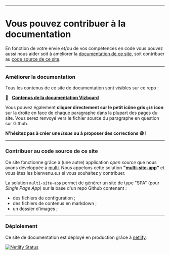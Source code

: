 
---

# Vous pouvez contribuer à la documentation

En fonction de votre envie et/ou de vos compétences en code vous pouvez aussi nous aider soit à améliorer la [documentation de ce site][site_content], soit contribuer au [code source de ce site][repo_app].

---

### Améliorer la documentation

Tous les contenus de ce site de documentation sont visibles sur ce repo :

📁 &nbsp; [**Contenus de la documentation Vizboard**][site_content]

<p>
  Vous pouvez également
  <b>cliquer directement sur le petit icône gris <code>git</code> icon</b>
  <span
    class="icon">
    <i class="mdi mdi-git"></i>
  </span>
  sur la droite en face de chaque paragraphe dans la plupart des pages du site. Vous serez renvoyé vers le fichier source du paragraphe en question sur Github.
</p>

**N'hésitez pas à créer une _issue_ ou à proposer des corrections 😃 !**

---

### Contribuer au code source de ce site

Ce site fonctionne grâce à (une autre) application _open source_ que nous avons développée à [multi](https://multi.coop). Nous appelons cette solution **"[multi-site-app][repo_app]"** et vous êtes les bienvenu.e.s si vous souhaitez y contribuer.

La solution `multi-site-app` permet de générer un site de type "SPA" (pour _Single Page App_) sur la base d'un repo Github contenant :

- des fichiers de configuration ;
- des fichiers de contenus en markdown ;
- un dossier d'images ;

---

### Déploiement

Ce site de documentation est déployé en production grâce à [netlify](https://www.netlify.com/).

[![Netlify Status](https://api.netlify.com/api/v1/badges/8a49a93f-e443-48e5-b5d8-baa2d7f5fee5/deploy-status)](https://app.netlify.com/sites/gitribute-documentation/deploys)

[site_content]: https://github.com/multi-coop/gitribute-documentation-content
[repo_app]: https://github.com/multi-coop/multi-site-app
